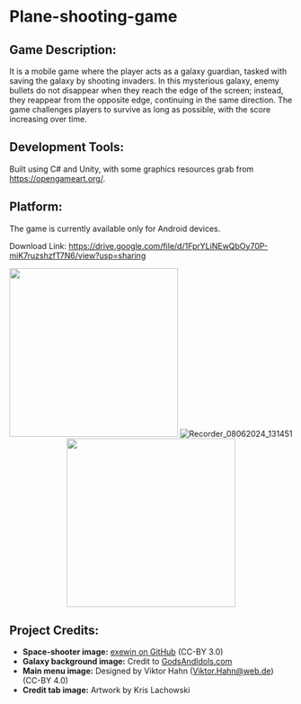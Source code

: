 # Plane-shooting-game

## Game Description:
It is a mobile game where the player acts as a galaxy guardian, tasked with saving the galaxy by shooting invaders. In this mysterious galaxy, enemy bullets do not disappear when they reach the edge of the screen; instead, they reappear from the opposite edge, continuing in the same direction. The game challenges players to survive as long as possible, with the score increasing over time. 

## Development Tools:
Built using C# and Unity, with some graphics resources grab from https://opengameart.org/.

## Platform:
The game is currently available only for Android devices.

Download Link: https://drive.google.com/file/d/1FprYLiNEwQbOy70P-miK7ruzshzfT7N6/view?usp=sharing

<div align="center">
  
 <img width="300" src="https://github.com/Locus-Wong/Plane-shooting-game/assets/125144955/425d09fd-7948-4cc2-a18a-eaaa99e89d35">   ![Recorder_08062024_131451](https://github.com/Locus-Wong/Plane-shooting-game/assets/125144955/b14209dc-2d09-4f40-9972-d0b5746aaf13)
<img width="300" src="https://github.com/Locus-Wong/Plane-shooting-game/assets/125144955/fcae2c24-c6df-42cf-9f86-3ac8bc264765">
</div>

## Project Credits:

- **Space-shooter image:** [exewin on GitHub](https://github.com/exewin) (CC-BY 3.0)
- **Galaxy background image:** Credit to [GodsAndIdols.com](http://www.GodsAndIdols.com)
- **Main menu image:** Designed by Viktor Hahn (Viktor.Hahn@web.de) (CC-BY 4.0)
- **Credit tab image:** Artwork by Kris Lachowski

